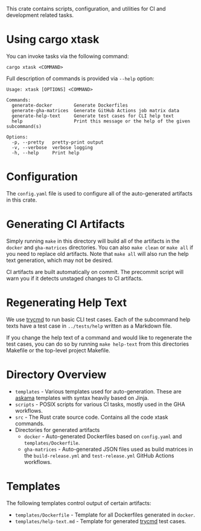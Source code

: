 This crate contains scripts, configuration, and utilities for CI and development related tasks.

# Using cargo xtask

You can invoke tasks via the following command:

```
cargo xtask <COMMAND>
```

Full description of commands is provided via `--help` option:

```
Usage: xtask [OPTIONS] <COMMAND>

Commands:
  generate-docker        Generate Dockerfiles
  generate-gha-matrices  Generate GitHub Actions job matrix data
  generate-help-text     Generate test cases for CLI help text
  help                   Print this message or the help of the given subcommand(s)

Options:
  -p, --pretty   pretty-print output
  -v, --verbose  verbose logging
  -h, --help     Print help
```

# Configuration 
The `config.yaml` file is used to configure all of the auto-generated artifacts in this crate.

# Generating CI Artifacts

Simply running `make` in this directory will build all of the artifacts in the `docker` and `gha-matrices` directories. You can also `make clean` or `make all` if you need to replace old artifacts. Note that `make all` will also run the help text generation, which may not be desired.

CI artifacts are built automatically on commit. The precommit script will warn you if it detects unstaged changes to CI artifacts. 

# Regenerating Help Text

We use [trycmd](https://docs.rs/trycmd/latest/trycmd/) to run basic CLI test cases. Each of the subcommand help texts have a test case in `../tests/help` written as a Markdown file.

If you change the help text of a command and would like to regenerate the test cases, you can do so by running `make help-text` from this directories Makefile or the top-level project Makefile.

# Directory Overview
* `templates` - Various templates used for auto-generation. These are [askama](https://docs.rs/askama/latest/askama/) templates with syntax heavily based on Jinja.
* `scripts` - POSIX scripts for various CI tasks, mostly used in the GHA workflows.
* `src` - The Rust crate source code. Contains all the code xtask commands.
* Directories for generated artifacts
  * `docker` - Auto-generated Dockerfiles based on `config.yaml` and `templates/Dockerfile`.
  * `gha-matrices` - Auto-generated JSON files used as build matrices in the `build-release.yml` and `test-release.yml` GitHub Actions workflows.

# Templates

The following templates control output of certain artifacts:

* `templates/Dockerfile` - Template for all Dockerfiles generated in `docker`.
* `templates/help-text.md` - Template for generated [trycmd](https://docs.rs/trycmd/latest/trycmd/) test cases.
